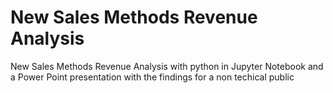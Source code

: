 # New Sales Methods Revenue Analysis
New Sales Methods Revenue Analysis with python in Jupyter Notebook and a Power Point presentation with the findings for a non techical public
